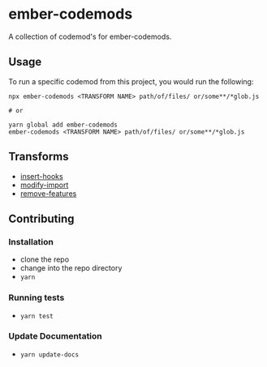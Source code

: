 # ember-codemods


A collection of codemod's for ember-codemods.

## Usage

To run a specific codemod from this project, you would run the following:

```
npx ember-codemods <TRANSFORM NAME> path/of/files/ or/some**/*glob.js

# or

yarn global add ember-codemods
ember-codemods <TRANSFORM NAME> path/of/files/ or/some**/*glob.js
```

## Transforms

<!--TRANSFORMS_START-->
* [insert-hooks](transforms/insert-hooks/README.md)
* [modify-import](transforms/modify-import/README.md)
* [remove-features](transforms/remove-features/README.md)
<!--TRANSFORMS_END-->

## Contributing

### Installation

* clone the repo
* change into the repo directory
* `yarn`

### Running tests

* `yarn test`

### Update Documentation

* `yarn update-docs`